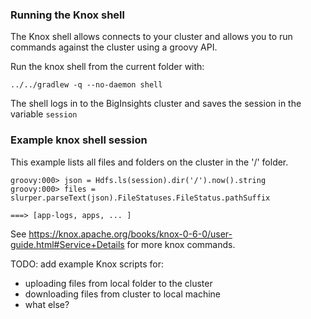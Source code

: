 ### Running the Knox shell

The Knox shell allows connects to your cluster and allows you to run commands against the cluster using a groovy API.

Run the knox shell from the current folder with:

```../../gradlew -q --no-daemon shell```

The shell logs in to the BigInsights cluster and saves the session in the variable `session` 

### Example knox shell session

This example lists all files and folders on the cluster in the '/' folder.

```
groovy:000> json = Hdfs.ls(session).dir('/').now().string
groovy:000> files = slurper.parseText(json).FileStatuses.FileStatus.pathSuffix

===> [app-logs, apps, ... ]
```

See https://knox.apache.org/books/knox-0-6-0/user-guide.html#Service+Details for more knox commands.

TODO: add example Knox scripts for:

- uploading files from local folder to the cluster
- downloading files from cluster to local machine
- what else?
